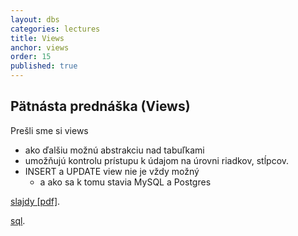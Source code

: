 ```yaml
---
layout: dbs
categories: lectures
title: Views
anchor: views
order: 15
published: true
---
```

## Pätnásta prednáška (Views)

Prešli sme si views

* ako ďalšiu možnú abstrakciu nad tabuľkami
* umožňujú kontrolu prístupu k údajom na úrovni riadkov, stĺpcov.
* INSERT a UPDATE view nie je vždy možný
  * a ako sa k tomu stavia MySQL a Postgres

[slajdy [pdf]](/lectures/files/15_Views.pdf).

[sql](/lectures/files/15_Views.sql).

